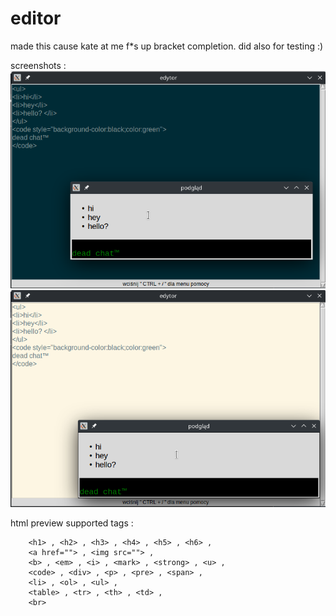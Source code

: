 # editor

made this cause kate at me f*s up bracket completion. did also for testing :)

screenshots : <br>
<img src="Screenshot_20230411_202322.png"><img src="Screenshot_20230411_202406.png">

html preview supported tags : 
```
    <h1> , <h2> , <h3> , <h4> , <h5> , <h6> ,
    <a href=""> , <img src=""> ,
    <b> , <em> , <i> , <mark> , <strong> , <u> ,
    <code> , <div> , <p> , <pre> , <span> ,
    <li> , <ol> , <ul> ,
    <table> , <tr> , <th> , <td> ,
    <br>
```

